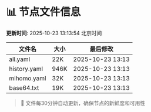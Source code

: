 # 📊 节点文件信息

**更新时间**: 2025-10-23 13:13:54 北京时间

| 文件名 | 大小 | 最后修改 |
|--------|------|----------|
| all.yaml | 22K | 2025-10-23 13:13 |
| history.yaml | 946K | 2025-10-23 13:13 |
| mihomo.yaml | 32K | 2025-10-23 13:13 |
| base64.txt | 19K | 2025-10-23 13:13 |

> 🔄 文件每30分钟自动更新，确保节点的新鲜度和可用性

